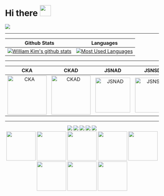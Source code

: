 # Hi there <img src="https://d.pr/i/1uBz4U+" width="36px">

<!--
**azamara/azamara** is a ✨ _special_ ✨ repository because its `README.md` (this file) appears on your GitHub profile.

Here are some ideas to get you started:

- 🔭 I’m currently working on ...
- 🌱 I’m currently learning ...
- 👯 I’m looking to collaborate on ...
- 🤔 I’m looking for help with ...
- 💬 Ask me about ...
- 📫 How to reach me: ...
- 😄 Pronouns: ...
- ⚡ Fun fact: ...
-->

<div>
  <img src="https://github-profile-trophy.vercel.app/?username=azamara&theme=dracula&no-frame=true&margin-w=30" />
</div>

---

Github Stats | Languages
:--: | :--:
[![William Kim's github stats](https://github-readme-stats.vercel.app/api?username=azamara&count_private=true&include_all_commits=true&show_icons=true&title_color=fff&icon_color=FF79C6&text_color=9f9f9f&bg_color=151515)](https://github.com/azamara) | [![Most Used Languages](https://github-readme-stats.vercel.app/api/top-langs/?username=azamara&langs_count=24&layout=compact&show_icons=true&title_color=fff&icon_color=FF79C6&text_color=9f9f9f&bg_color=151515)](https://github.com/azamara)

---

CKA | CKAD | JSNAD | JSNSD | ...
:--: | :--: | :--: | :--: | :--:
<a href="https://www.credly.com/badges/d242d39e-0493-4bba-8d9d-cf279daaed7d"><img src="https://d.pr/i/biywP9+" width="128px" alt="CKA"/></a> | <a href="https://www.credly.com/badges/b5d5aa65-2432-47df-9948-a6aa8d0c3766"><img src="https://d.pr/i/gYyHGE+" width="128px" alt="CKAD"/></a> | <a href="https://www.credly.com/badges/cf9c07bb-3c18-456f-b425-d5497a7c1778"><img src="https://images.credly.com/images/8ee45313-716a-4142-a9da-30adaaea0c12/Training_Badges_Master_Node-AppDev.png" width="114px" alt="JSNAD"/></a> | <a href="https://www.credly.com/badges/52a401c6-1046-4c71-9b16-5b4c17c37a93"><img src="https://images.credly.com/images/3c44b901-a2bd-41e7-8a10-24cba9ddd85d/Training_Badges_Master_Node-ServDev.png" width="114px" alt="JSNSD"/></a> | <div style="font-size: 36px;">🤔</div>

---


<div align="center">
  <img src="https://codetrace.com/static/images/badges/front-end.svg" />
  <img src="https://codetrace.com/static/images/badges/mobile-dev.svg" />
  <img src="https://codetrace.com/static/images/badges/back-end.svg" />
  <img src="https://codetrace.com/static/images/badges/unit-testing.svg" />
  <img src="https://codetrace.com/static/images/badges/test-automation.svg" />
</div>

<div align="center">
  <img width="96" src="https://codetrace.com/static/images/languages/typescript.svg" />
  <img width="96" src="https://codetrace.com/static/images/languages/javascript.svg" />
  <img width="96" src="https://codetrace.com/static/images/languages/kotlin.svg" />
  <img width="96" src="https://codetrace.com/static/images/languages/swift.svg" />
  <img width="96" src="https://codetrace.com/static/images/languages/go.svg" />
  <img width="96" src="https://codetrace.com/static/images/languages/python.svg" />
  <img width="96" src="https://codetrace.com/static/images/languages/java.svg" />
  <img width="96" src="https://codetrace.com/static/images/languages/shell.svg" />
</div>
